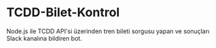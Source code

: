 # TCDD-Bilet-Kontrol
Node.js ile TCDD API'si üzerinden tren bileti sorgusu yapan ve sonuçları Slack kanalına bildiren bot.
